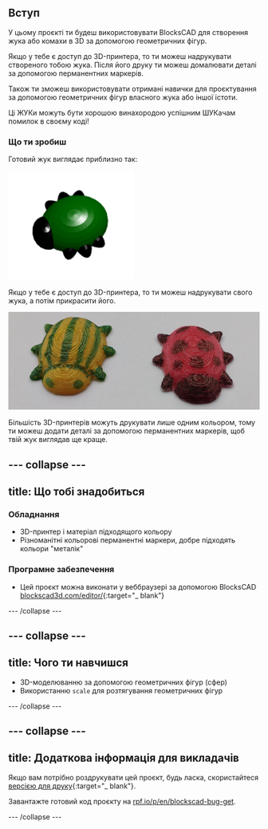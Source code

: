 ## Вступ

У цьому проєкті ти будеш використовувати BlocksCAD для створення жука або комахи в 3D за допомогою геометричних фігур.

Якщо у тебе є доступ до 3D-принтера, то ти можеш надрукувати створеного тобою жука. Після його друку ти можеш домалювати деталі за допомогою перманентних маркерів.

Також ти зможеш використовувати отримані навички для проєктування за допомогою геометричних фігур власного жука або іншої істоти.

Ці ЖУКи можуть бути хорошою винахородою успішним ШУКачам помилок в своєму коді!

### Що ти зробиш

Готовий жук виглядає приблизно так:

![знімок екрана](images/bug-complete.png)

Якщо у тебе є доступ до 3D-принтера, то ти можеш надрукувати свого жука, а потім прикрасити його.

![Завершений проєкт](images/bug-showcase.png)

Більшість 3D-принтерів можуть друкувати лише одним кольором, тому ти можеш додати деталі за допомогою перманентних маркерів, щоб твій жук виглядав ще краще.

--- collapse ---
---
title: Що тобі знадобиться
---

### Обладнання

+ 3D-принтер і матеріал підходящого кольору
+ Різноманітні кольорові перманентні маркери, добре підходять кольори "металік"

### Програмне забезпечення

+ Цей проєкт можна виконати у веббраузері за допомогою BlocksCAD [blockscad3d.com/editor/](https://www.blockscad3d.com/editor){:target="_ blank"}

--- /collapse ---

--- collapse ---
---
title: Чого ти навчишся
---

+ 3D-моделюванню за допомогою геометричних фігур (сфер)
+ Використанню `scale` для розтягування геометричних фігур

--- /collapse ---

--- collapse ---
---
title: Додаткова інформація для викладачів
---

Якщо вам потрібно роздрукувати цей проєкт, будь ласка, скористайтеся [версією для друку](https://projects.raspberrypi.org/en/projects/blockscad-bug/print){:target="_ blank"}.

Завантажте готовий код проєкту на [rpf.io/p/en/blockscad-bug-get](http://rpf.io/p/en/blockscad-bug-get).

--- /collapse ---
